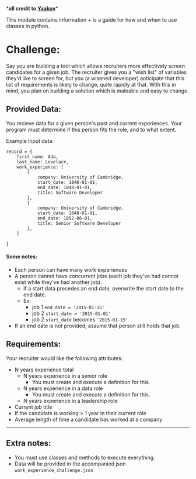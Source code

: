 \***all credit to [Yaakov](https://github.com/ybressler/teaching/tree/main/classes)**\*

This module contains information + is a guide for how and when to use
classes in python.

# Challenge:
Say you are building a tool which allows recruiters more effectively
screen candidates for a given job. The recruiter gives you a "wish list"
of variables they'd like to screen for, but you (a wisened developer) anticipate
that this list of requirements is likely to change, quite rapidly at that. With
this in mind, you plan on building a solution which is maleable and easy to
change.

## Provided Data:
You recieve data for a given person's past and current experiences. Your program
must determine if this person fits the role, and to what extent.

Example input data:
```
record = {
    first_name: Ada,
    last_name: Lovelace,
    work_experience: [
        {
            company: University of Cambridge,
            start_date: 1840-01-01,
            end_date: 1848-01-01,
            title: Software Developer
        },
        {
            company: University of Cambridge,
            start_date: 1848-01-01,
            end_date: 1852-06-01,
            title: Senior Software Developer
        },
    ]

}
```
#### Some notes:
* Each person can have many work experiences
* A person cannot have concurrent jobs (each job they've had cannot
    exist while they've had another job).
    * If a start data precedes an end date, overwrite the start date to
        the end date.
    * Ex:
        * job 1 `end_date = '2015-01-15'`
        * job 2 `start_date = '2015-01-01'`
        * job 2 `start_date` becomes `'2015-01-15'`
* If an end date is not provided, assume that person still holds that job.


## Requirements:
Your recruiter would like the following attributes:
* N years experience total
    * N years experience in a senior role
        * You must create and execute a definition for this.
    * N years experience in a data role
        * You must create and execute a definition for this.
    * N years experience in a leadership role
* Current job title
* If the candidate is working > 1 year in their current role
* Average length of time a candidate has worked at a company

-----

## Extra notes:
* You must use classes and methods to execute everything.
* Data will be provided in the accompanied json `work_experience_challenge.json`
